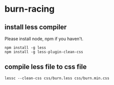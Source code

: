 # burn-racing

## install less compiler

Please install node, npm if you haven't.

``` 
npm install -g less
npm install -g less-plugin-clean-css
```

## compile less file to css file

```
lessc --clean-css css/burn.less css/burn.min.css

```


